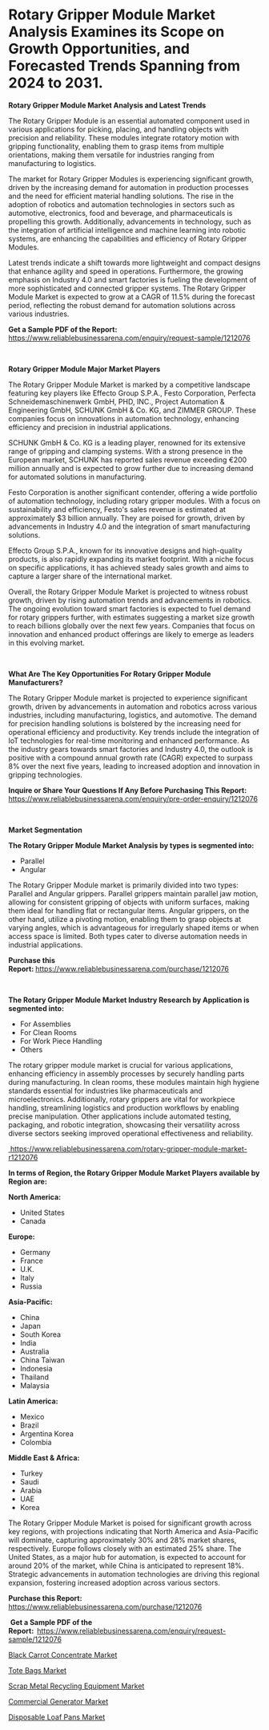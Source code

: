<p><h1>Rotary Gripper Module Market Analysis Examines its Scope on Growth Opportunities, and Forecasted Trends Spanning from 2024 to 2031.</h1></p><p><strong>Rotary Gripper Module Market Analysis and Latest Trends</strong></p>
<p><p>The Rotary Gripper Module is an essential automated component used in various applications for picking, placing, and handling objects with precision and reliability. These modules integrate rotatory motion with gripping functionality, enabling them to grasp items from multiple orientations, making them versatile for industries ranging from manufacturing to logistics.</p><p>The market for Rotary Gripper Modules is experiencing significant growth, driven by the increasing demand for automation in production processes and the need for efficient material handling solutions. The rise in the adoption of robotics and automation technologies in sectors such as automotive, electronics, food and beverage, and pharmaceuticals is propelling this growth. Additionally, advancements in technology, such as the integration of artificial intelligence and machine learning into robotic systems, are enhancing the capabilities and efficiency of Rotary Gripper Modules.</p><p>Latest trends indicate a shift towards more lightweight and compact designs that enhance agility and speed in operations. Furthermore, the growing emphasis on Industry 4.0 and smart factories is fueling the development of more sophisticated and connected gripper systems. The Rotary Gripper Module Market is expected to grow at a CAGR of 11.5% during the forecast period, reflecting the robust demand for automation solutions across various industries.</p></p>
<p><strong>Get a Sample PDF of the Report:&nbsp;</strong> <a href="https://www.reliablebusinessarena.com/enquiry/request-sample/1212076?utm_campaign=1871&utm_medium=2&utm_source=Github&utm_content=ia&utm_term=17122024&utm_id=rotary-gripper-module">https://www.reliablebusinessarena.com/enquiry/request-sample/1212076</a></p>
<p>&nbsp;</p>
<p><strong>Rotary Gripper Module Major Market Players</strong></p>
<p><p>The Rotary Gripper Module Market is marked by a competitive landscape featuring key players like Effecto Group S.P.A., Festo Corporation, Perfecta Schneidemaschinenwerk GmbH, PHD, INC., Project Automation & Engineering GmbH, SCHUNK GmbH & Co. KG, and ZIMMER GROUP. These companies focus on innovations in automation technology, enhancing efficiency and precision in industrial applications.</p><p>SCHUNK GmbH & Co. KG is a leading player, renowned for its extensive range of gripping and clamping systems. With a strong presence in the European market, SCHUNK has reported sales revenue exceeding €200 million annually and is expected to grow further due to increasing demand for automated solutions in manufacturing.</p><p>Festo Corporation is another significant contender, offering a wide portfolio of automation technology, including rotary gripper modules. With a focus on sustainability and efficiency, Festo's sales revenue is estimated at approximately $3 billion annually. They are poised for growth, driven by advancements in Industry 4.0 and the integration of smart manufacturing solutions.</p><p>Effecto Group S.P.A., known for its innovative designs and high-quality products, is also rapidly expanding its market footprint. With a niche focus on specific applications, it has achieved steady sales growth and aims to capture a larger share of the international market.</p><p>Overall, the Rotary Gripper Module Market is projected to witness robust growth, driven by rising automation trends and advancements in robotics. The ongoing evolution toward smart factories is expected to fuel demand for rotary grippers further, with estimates suggesting a market size growth to reach billions globally over the next few years. Companies that focus on innovation and enhanced product offerings are likely to emerge as leaders in this evolving market.</p></p>
<p>&nbsp;</p>
<p><strong>What Are The Key Opportunities For Rotary Gripper Module Manufacturers?</strong></p>
<p><p>The Rotary Gripper Module market is projected to experience significant growth, driven by advancements in automation and robotics across various industries, including manufacturing, logistics, and automotive. The demand for precision handling solutions is bolstered by the increasing need for operational efficiency and productivity. Key trends include the integration of IoT technologies for real-time monitoring and enhanced performance. As the industry gears towards smart factories and Industry 4.0, the outlook is positive with a compound annual growth rate (CAGR) expected to surpass 8% over the next five years, leading to increased adoption and innovation in gripping technologies.</p></p>
<p><strong>Inquire or Share Your Questions If Any Before Purchasing This Report:</strong> <a href="https://www.reliablebusinessarena.com/enquiry/pre-order-enquiry/1212076?utm_campaign=1871&utm_medium=2&utm_source=Github&utm_content=ia&utm_term=17122024&utm_id=rotary-gripper-module">https://www.reliablebusinessarena.com/enquiry/pre-order-enquiry/1212076</a></p>
<p>&nbsp;</p>
<p><strong>Market Segmentation</strong></p>
<p><strong>The Rotary Gripper Module Market Analysis by types is segmented into:</strong></p>
<p><ul><li>Parallel</li><li>Angular</li></ul></p>
<p><p>The Rotary Gripper Module market is primarily divided into two types: Parallel and Angular grippers. Parallel grippers maintain parallel jaw motion, allowing for consistent gripping of objects with uniform surfaces, making them ideal for handling flat or rectangular items. Angular grippers, on the other hand, utilize a pivoting motion, enabling them to grasp objects at varying angles, which is advantageous for irregularly shaped items or when access space is limited. Both types cater to diverse automation needs in industrial applications.</p></p>
<p><strong>Purchase this Report:&nbsp;</strong><a href="https://www.reliablebusinessarena.com/purchase/1212076?utm_campaign=1871&utm_medium=2&utm_source=Github&utm_content=ia&utm_term=17122024&utm_id=rotary-gripper-module">https://www.reliablebusinessarena.com/purchase/1212076</a></p>
<p>&nbsp;</p>
<p><strong>The Rotary Gripper Module Market Industry Research by Application is segmented into:</strong></p>
<p><ul><li>For Assemblies</li><li>For Clean Rooms</li><li>For Work Piece Handling</li><li>Others</li></ul></p>
<p><p>The rotary gripper module market is crucial for various applications, enhancing efficiency in assembly processes by securely handling parts during manufacturing. In clean rooms, these modules maintain high hygiene standards essential for industries like pharmaceuticals and microelectronics. Additionally, rotary grippers are vital for workpiece handling, streamlining logistics and production workflows by enabling precise manipulation. Other applications include automated testing, packaging, and robotic integration, showcasing their versatility across diverse sectors seeking improved operational effectiveness and reliability.</p></p>
<p><a href="https://www.reliablebusinessarena.com/rotary-gripper-module-market-r1212076?utm_campaign=1871&utm_medium=2&utm_source=Github&utm_content=ia&utm_term=17122024&utm_id=rotary-gripper-module">&nbsp;https://www.reliablebusinessarena.com/rotary-gripper-module-market-r1212076</a></p>
<p><strong>In terms of Region, the Rotary Gripper Module Market Players available by Region are:</strong></p>
<p>
    <p> <strong> North America: </strong>
        <ul>
            <li>United States</li>
            <li>Canada</li>
        </ul>
        </p> 
    <p> <strong> Europe: </strong>
        <ul>
            <li>Germany</li>
            <li>France</li>
            <li>U.K.</li>
            <li>Italy</li>
            <li>Russia</li>
        </ul>
        </p> 
    <p> <strong> Asia-Pacific: </strong>
        <ul>
            <li>China</li>
            <li>Japan</li>
            <li>South Korea</li>
            <li>India</li>
            <li>Australia</li>
            <li>China Taiwan</li>
            <li>Indonesia</li>
            <li>Thailand</li>
            <li>Malaysia</li>
        </ul>
        </p> 
    <p> <strong> Latin America: </strong>
        <ul>
            <li>Mexico</li>
            <li>Brazil</li>
            <li>Argentina Korea</li>
            <li>Colombia</li>
        </ul>
        </p> 
    <p> <strong> Middle East & Africa: </strong>
        <ul>
            <li>Turkey</li>
            <li>Saudi</li>
            <li>Arabia</li>
            <li>UAE</li>
            <li>Korea</li>
        </ul>
    </p>
    </p>
<p><p>The Rotary Gripper Module Market is poised for significant growth across key regions, with projections indicating that North America and Asia-Pacific will dominate, capturing approximately 30% and 28% market shares, respectively. Europe follows closely with an estimated 25% share. The United States, as a major hub for automation, is expected to account for around 20% of the market, while China is anticipated to represent 18%. Strategic advancements in automation technologies are driving this regional expansion, fostering increased adoption across various sectors.</p></p>
<p><strong>Purchase this Report: </strong><a href="https://www.reliablebusinessarena.com/purchase/1212076?utm_campaign=1871&utm_medium=2&utm_source=Github&utm_content=ia&utm_term=17122024&utm_id=rotary-gripper-module">https://www.reliablebusinessarena.com/purchase/1212076</a></p>
<p>&nbsp;<strong>Get a Sample PDF of the Report:&nbsp;&nbsp;</strong><a href="https://www.reliablebusinessarena.com/enquiry/request-sample/1212076?utm_campaign=1871&utm_medium=2&utm_source=Github&utm_content=ia&utm_term=17122024&utm_id=rotary-gripper-module">https://www.reliablebusinessarena.com/enquiry/request-sample/1212076</a></p>
<p><strong></strong></p>
<p><p><a href="https://www.linkedin.com/pulse/strategic-overview-black-carrot-concentrate-market-industry-wd6mf?utm_campaign=1871&utm_medium=2&utm_source=Github&utm_content=ia&utm_term=17122024&utm_id=rotary-gripper-module">Black Carrot Concentrate Market</a></p><p><a href="https://www.linkedin.com/pulse/future-tote-bags-market-key-growth-drivers-forecasted-cagr-ppotf?utm_campaign=1871&utm_medium=2&utm_source=Github&utm_content=ia&utm_term=17122024&utm_id=rotary-gripper-module">Tote Bags Market</a></p><p><a href="https://www.linkedin.com/pulse/detailed-market-size-growth-scrap-metal-recycling-equipment-sector-unypf?utm_campaign=1871&utm_medium=2&utm_source=Github&utm_content=ia&utm_term=17122024&utm_id=rotary-gripper-module">Scrap Metal Recycling Equipment Market</a></p><p><a href="https://www.linkedin.com/pulse/competitive-landscape-commercial-generator-market-strong-growth-w4eyf?utm_campaign=1871&utm_medium=2&utm_source=Github&utm_content=ia&utm_term=17122024&utm_id=rotary-gripper-module">Commercial Generator Market</a></p><p><a href="https://www.linkedin.com/pulse/technological-insights-growth-trends-disposable-loaf-vxtpe?utm_campaign=1871&utm_medium=2&utm_source=Github&utm_content=ia&utm_term=17122024&utm_id=rotary-gripper-module">Disposable Loaf Pans Market</a></p></p>